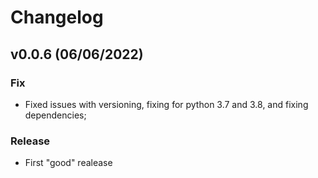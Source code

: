 # Changelog

## v0.0.6 (06/06/2022)

### Fix

- Fixed issues with versioning, fixing for python 3.7 and 3.8, and fixing dependencies;

### Release

- First "good" realease
